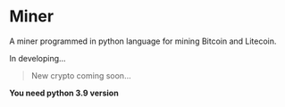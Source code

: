 # Miner
A miner programmed in python language for mining Bitcoin and Litecoin.

In developing...
> New crypto coming soon...

**You need python 3.9 version**
